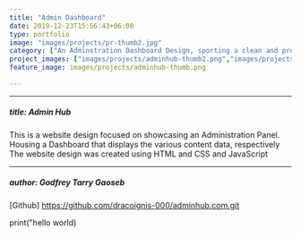 ```yaml
---
title: "Admin Dashboard"
date: 2019-12-23T15:56:43+06:00
type: portfolio
image: "images/projects/pr-thumb2.jpg"
category: ["An Adminstration Dashboard Design, sporting a clean and profesional look"]
project_images: ["images/projects/adminhub-thumb2.png","images/projects/adminhub-thumb3.png","images/projects/adminhub-thumb4.png","images/projects/adminhub-thumb5.png",]
feature_image: images/projects/adminhub-thumb.png

---
```


---
##### title: Admin Hub


This is a website design focused on showcasing an Administration Panel. Housing a Dashboard that displays the various content data, respectively The website design was created using HTML and CSS and JavaScript

---
##### author: Godfrey Tarry Gaoseb


[Github] https://github.com/dracoignis-000/adminhub.com.git

print("hello world)